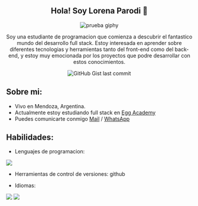 <div id="header" align="center">
  
## Hola! Soy Lorena Parodi 👋

![prueba giphy](https://media.giphy.com/media/TdjQAgDIkRsYm1HUbt/giphy.gif)

Soy una estudiante de programacion que comienza a descubrir el fantastico mundo del desarrollo full stack. Estoy interesada en aprender sobre diferentes tecnologias y herramientas tanto del front-end como del back-end, y estoy muy emocionada por los proyectos que podre desarrollar con estos conocimientos.


 
![GitHub Gist last commit](https://img.shields.io/github/last-commit/Lore4444/JAVA_COLLECTIONS?color=ff69b4&style=plastic)
  </div>

## Sobre mi:
  
  - Vivo en Mendoza, Argentina.
  - Actualmente estoy estudiando full stack en [Egg Academy](https://eggcooperation.com/es-ar)
  - Puedes comunicarte conmigo [Mail](lorenaparodi@hotmail.com) / [WhatsApp](5492615754439) 


## Habilidades:

  - Lenguajes de programacion:
  
![](https://github.com/Lore4444/IMAGENES/blob/main/java_original_wordmark_logo_icon_146459.jpg)

  - Herramientas de control de versiones:
  github
  
  - Idiomas:
  
  ![](https://img.shields.io/badge/Ingles-Basico-blue)   ![](https://img.shields.io/badge/Japones-B1-green)
  
<!--
**Lore4444/Lore4444** is a ✨ _special_ ✨ repository because its `README.md` (this file) appears on your GitHub profile.

Here are some ideas to get you started:

- 🔭 I’m currently working on ...
- 🌱 I’m currently learning ...
- 👯 I’m looking to collaborate on ...
- 🤔 I’m looking for help with ...
- 💬 Ask me about ...
- 📫 How to reach me: ...
- 😄 Pronouns: ...
- ⚡ Fun fact: ...
-->




